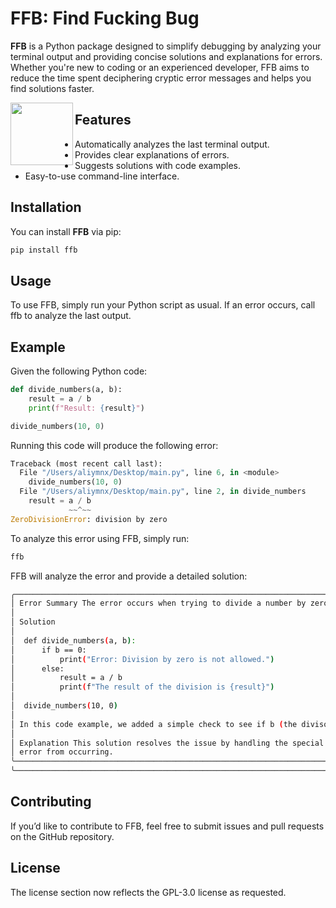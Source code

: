# FFB: Find Fucking Bug

**FFB** is a Python package designed to simplify debugging by analyzing your terminal output and providing concise solutions and explanations for errors. Whether you're new to coding or an experienced developer, FFB aims to reduce the time spent deciphering cryptic error messages and helps you find solutions faster.

<img align="left" width="100" height="100" src="https://picsum.photos/100/100">


## Features

- Automatically analyzes the last terminal output.
- Provides clear explanations of errors.
- Suggests solutions with code examples.
- Easy-to-use command-line interface.

## Installation

You can install **FFB** via pip:

```bash
pip install ffb
```
## Usage

To use FFB, simply run your Python script as usual. If an error occurs, call ffb to analyze the last output.

## Example
Given the following Python code:

```python
def divide_numbers(a, b):
    result = a / b
    print(f"Result: {result}")

divide_numbers(10, 0)
```

Running this code will produce the following error:

```python
Traceback (most recent call last):
  File "/Users/aliymnx/Desktop/main.py", line 6, in <module>
    divide_numbers(10, 0)
  File "/Users/aliymnx/Desktop/main.py", line 2, in divide_numbers
    result = a / b
             ~~^~~
ZeroDivisionError: division by zero
```

To analyze this error using FFB, simply run:

```bash
ffb
```

FFB will analyze the error and provide a detailed solution:

```bash
╭───────────────────────────────────────────────────────────────────────────────────────────────────── Error Analysis Response ─────────────────────────────────────────────────────────────────────────────────────────────────────╮
│ Error Summary The error occurs when trying to divide a number by zero.                                                                                                                                                            │
│                                                                                                                                                                                                                                   │
│ Solution                                                                                                                                                                                                                          │
│                                                                                                                                                                                                                                   │
│  def divide_numbers(a, b):                                                                                                                                                                                                        │
│      if b == 0:                                                                                                                                                                                                                   │
│          print("Error: Division by zero is not allowed.")                                                                                                                                                                         │
│      else:                                                                                                                                                                                                                        │
│          result = a / b                                                                                                                                                                                                           │
│          print(f"The result of the division is {result}")                                                                                                                                                                         │
│                                                                                                                                                                                                                                   │
│  divide_numbers(10, 0)                                                                                                                                                                                                            │
│                                                                                                                                                                                                                                   │
│ In this code example, we added a simple check to see if b (the divisor) is equal to zero. If it is, we print an error message instead of attempting to perform the division. This prevents the ZeroDivisionError from occurring.  │
│                                                                                                                                                                                                                                   │
│ Explanation This solution resolves the issue by handling the special case where the divisor is zero. By adding a conditional statement to check for this scenario, we can avoid attempting to divide by zero and prevent the      │
│ error from occurring.                                                                                                                                                                                                             │
╰───────────────────────────────────────────────────────────────────────────────────────────────────────────────────────────────────────────────────────────────────────────────────────────────────────────────────────────────────                                                                                                                                                                                                        │
╰───────────────────────────────────────────────────────────────────────────────────────────────────────────────────────────────────────────────────────────────────────────────────────────────────────────────────────────────────
```

## Contributing

If you’d like to contribute to FFB, feel free to submit issues and pull requests on the GitHub repository.

## License
The license section now reflects the GPL-3.0 license as requested.
